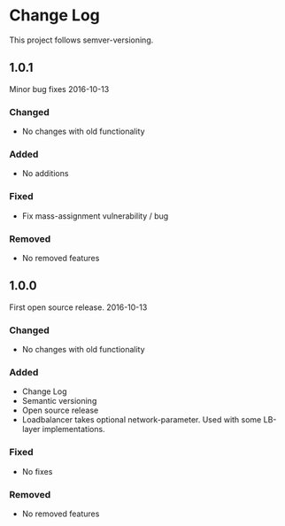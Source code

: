 # Change Log

This project follows semver-versioning.

## 1.0.1
Minor bug fixes 2016-10-13

### Changed
- No changes with old functionality

### Added
- No additions

### Fixed
- Fix mass-assignment vulnerability / bug

### Removed
- No removed features


## 1.0.0
First open source release. 2016-10-13

### Changed
- No changes with old functionality


### Added
- Change Log
- Semantic versioning
- Open source release
- Loadbalancer takes optional network-parameter. Used with some LB-layer implementations.

### Fixed
- No fixes

### Removed
- No removed features
